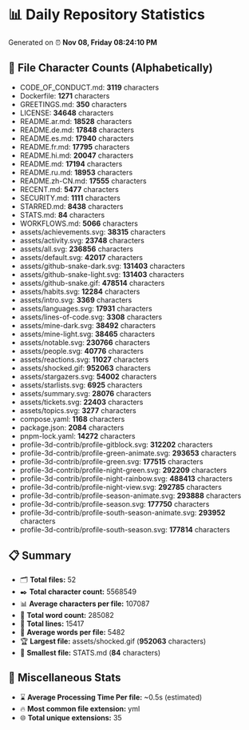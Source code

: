 # 📊 Daily Repository Statistics
Generated on ⏰ **Nov 08, Friday 08:24:10 PM**

## 📂 File Character Counts (Alphabetically)
- CODE_OF_CONDUCT.md: **3119** characters
- Dockerfile: **1271** characters
- GREETINGS.md: **350** characters
- LICENSE: **34648** characters
- README.ar.md: **18528** characters
- README.de.md: **17848** characters
- README.es.md: **17940** characters
- README.fr.md: **17795** characters
- README.hi.md: **20047** characters
- README.md: **17194** characters
- README.ru.md: **18953** characters
- README.zh-CN.md: **17555** characters
- RECENT.md: **5477** characters
- SECURITY.md: **1111** characters
- STARRED.md: **8438** characters
- STATS.md: **84** characters
- WORKFLOWS.md: **5066** characters
- assets/achievements.svg: **38315** characters
- assets/activity.svg: **23748** characters
- assets/all.svg: **236856** characters
- assets/default.svg: **42017** characters
- assets/github-snake-dark.svg: **131403** characters
- assets/github-snake-light.svg: **131403** characters
- assets/github-snake.gif: **478514** characters
- assets/habits.svg: **12284** characters
- assets/intro.svg: **3369** characters
- assets/languages.svg: **17931** characters
- assets/lines-of-code.svg: **3308** characters
- assets/mine-dark.svg: **38492** characters
- assets/mine-light.svg: **38465** characters
- assets/notable.svg: **230766** characters
- assets/people.svg: **40776** characters
- assets/reactions.svg: **11027** characters
- assets/shocked.gif: **952063** characters
- assets/stargazers.svg: **54002** characters
- assets/starlists.svg: **6925** characters
- assets/summary.svg: **28076** characters
- assets/tickets.svg: **22403** characters
- assets/topics.svg: **3277** characters
- compose.yaml: **1168** characters
- package.json: **2084** characters
- pnpm-lock.yaml: **14272** characters
- profile-3d-contrib/profile-gitblock.svg: **312202** characters
- profile-3d-contrib/profile-green-animate.svg: **293653** characters
- profile-3d-contrib/profile-green.svg: **177515** characters
- profile-3d-contrib/profile-night-green.svg: **292209** characters
- profile-3d-contrib/profile-night-rainbow.svg: **488413** characters
- profile-3d-contrib/profile-night-view.svg: **292785** characters
- profile-3d-contrib/profile-season-animate.svg: **293888** characters
- profile-3d-contrib/profile-season.svg: **177750** characters
- profile-3d-contrib/profile-south-season-animate.svg: **293952** characters
- profile-3d-contrib/profile-south-season.svg: **177814** characters

## 📋 Summary
- 🗂️ **Total files:** 52
- ✒️ **Total character count:** 5568549
- 📊 **Average characters per file:** 107087
- 📝 **Total word count:** 285082
- 🧾 **Total lines:** 15417
- 📐 **Average words per file:** 5482
- 🏆 **Largest file:** assets/shocked.gif (**952063** characters)
- 🥉 **Smallest file:** STATS.md (**84** characters)

## 🌟 Miscellaneous Stats
- ⌛ **Average Processing Time Per file:** ~0.5s (estimated)
- 🔥 **Most common file extension:** yml
- 🌐 **Total unique extensions:** 35
